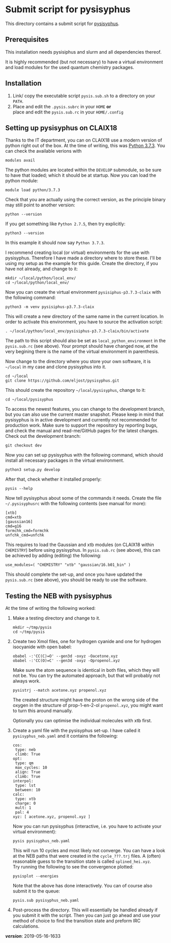 # Submit script for pysisyphus 

This directory contains a submit script for 
[pysisyphus](https://github.com/eljost/pysisyphus).

## Prerequisites

This installation needs pysisiphus and slurm and all dependencies thereof.

It is highly recommended (but not necessary) to have a virtual environment
and load modules for the used quantum chemistry packages.

## Installation

1. Link/ copy the executable script `pysis.sub.sh` to a directory on your `PATH`.
2. Place and edit the `.pysis.subrc` in your `HOME` **or**  
   place and edit the `pysis.sub.rc` in your `HOME/.config`

## Setting up pysisyphus on CLAIX18

Thanks to the IT department, you can on CLAIX18 use a modern version of python right out of the box.
At the time of writing, this was [Python 3.7.3](https://www.python.org/downloads/release/python-373/).
You can check the available verions with
```
modules avail
```

The python modules are located within the `DEVELOP` submodule, so be sure to have that loaded;
which it should be at startup.
Now you can load the python module:
```
module load python/3.7.3
```
Check that you are actually using the correct version, 
as the principle binary may still point to another version:
```
python --version
```
If you get something like `Python 2.7.5`, then try explicitly:
```
python3 --version
```
In this example it should now say `Python 3.7.3`.

I recommend creating local (or virtual) environments for the use with pysisyphus.
Therefore I have made a directory where to store these.
I'll be using my setup as the example for this guide.
Create the directory, if you have not already, and change to it:
```
mkdir ~/local/python/local_env/
cd ~/local/python/local_env/
```
Now you can create the virtual environment `pysisiphus-p3.7.3-claix` with the following command:
```
python3 -m venv pysisiphus-p3.7.3-claix
```
This will create a new directory of the same name in the current location.
In order to activate this environment, you have to source the activation script:
```
. ~/local/python/local_env/pysisiphus-p3.7.3-claix/bin/activate
```
The path to this script should also be set as `local_python_environment`
in the `pysis.sub.rc` (see above).
Your prompt should have changed now, at the very begining there is the name
of the virtual environment in parenthesis.

Now change to the directory where you store your own software,
it is `~/local` in my case and clone pysisyphus into it.
```
cd ~/local
git clone https://github.com/eljost/pysisyphus.git 
```
This should create the repository `~/local/pysisyphus`, change to it:
```
cd ~/local/pysisyphus
```
To access the newest features, you can change to the development branch,
but you can also use the current master snapshot.
Please keep in mind that pysisyphus is in active development and currently
not recommended for production work.
Make sure to support the repository by reporting bugs,
and check the manual and read-me/GitHub pages for the latest changes.
Check out the development branch:
```
git checkout dev
```
Now you can set up pysisyphus with the following command,
which should install all necessary packages in the virtual environment.
```
python3 setup.py develop
```
After that, check whether it installed properly:
```
pysis --help
```
Now tell pysisyphus about some of the commands it needs. 
Create the file `~/.pysisyphusrc` with the following contents (see manual for more):
```
[xtb]
cmd=xtb
[gaussian16]
cmd=g16
formchk_cmd=formchk
unfchk_cmd=unfchk
```
This requires to load the Gaussian and xtb modules (on CLAIX18 within `CHEMISTRY`) 
before using pysisyphus.
In `pysis.sub.rc` (see above), this can be achieved by adding (editing) the following:
```
use_modules=( "CHEMISTRY" "xtb" "gaussian/16.b01_bin" )
```

This should complete the set-up, and once you have updated the `pysis.sub.rc` (see above),
you should be ready to use the software.

## Testing the NEB with pysisyphus

At the time of writing the following worked:

1. Make a testing directory and change to it.
   ```
   mkdir ~/tmp/pysis
   cd ~/tmp/pysis
   ```

2. Create two Xmol files, one for hydrogen cyanide and one for hydrogen isocyanide with open babel:
   ```
   obabel -:'CC(C)=O' --gen3d -oxyz -Oacetone.xyz
   obabel -:'CC(O)=C' --gen3d -oxyz -Opropenol.xyz
   ```
   Make sure the atom sequence is identical in both files, which they will not be.
   You can try the automated approach, but that will probably not always work.
   ```
   pysistrj --match acetone.xyz propenol.xyz
   ```
   The created structure might have the proton on the wrong side of the oxygen 
   in the structure of prop-1-en-2-ol `propenol.xyz`, 
   you might want to turn this around manually.
  
   Optionally you can optimise the individual molecules with xtb first.

3. Create a yaml file with the pysisyphus set-up. 
   I have called it `pysisyphus_neb.yaml` and it contains the following:
   ```
   cos:
    type: neb
    climb: True
   opt:
    type: qm
    max_cycles: 10
    align: True
    climb: True
   interpol:
    type: lst
    between: 10
   calc:
    type: xtb
    charge: 0
    mult: 1
    pal: 4
   xyz: [ acetone.xyz, propenol.xyz ]
   ```
   Now you can run pysisyphus (interactive, i.e. you have to activate your virtual environment):
   ```
   pysis pysisyphus_neb.yaml
   ```
   This will run 10 cycles and most likely not converge.
   You can have a look at the NEB paths that were created in the `cycle_???.trj` files.
   A (often) reasonable guess to the transition state is called `splined_hei.xyz`.  
   Try running the following to see the convergence plotted:
   ```
   pysisplot --energies
   ```
   
   Note that the above has done interactively. 
   You can of course also submit it to the queue:
   ```
   pysis.sub pysisyphus_neb.yaml
   ```

4. Post-process the directory.
   This will essentially be handled already if you submit it with the script. 
   Then you can just go ahead and use your method of choice to find the transition state 
   and preform IRC calculations.
 
 ___version___: 2019-05-16-1633
 
